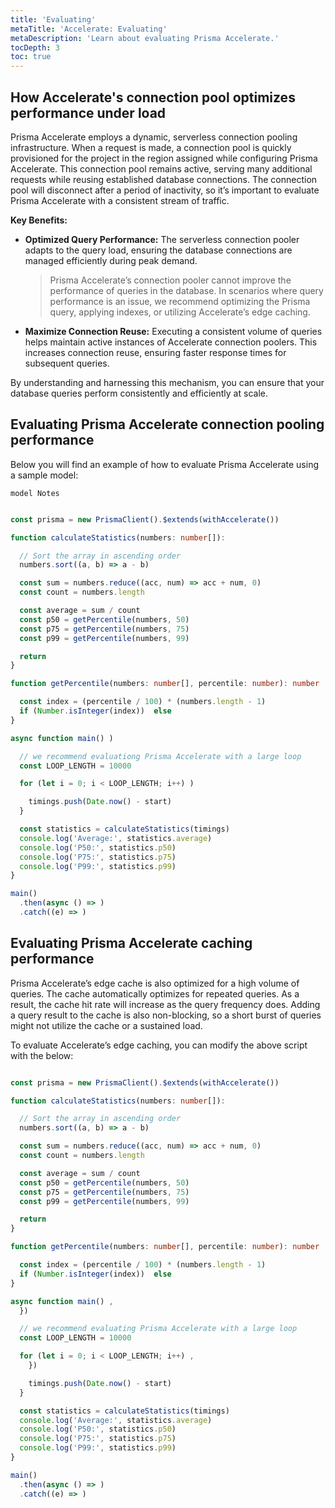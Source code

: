 ```yaml
---
title: 'Evaluating'
metaTitle: 'Accelerate: Evaluating'
metaDescription: 'Learn about evaluating Prisma Accelerate.'
tocDepth: 3
toc: true
---
```


## How Accelerate's connection pool optimizes performance under load

Prisma Accelerate employs a dynamic, serverless connection pooling infrastructure. When a request is made, a connection pool is quickly provisioned for the project in the region assigned while configuring Prisma Accelerate. This connection pool remains active, serving many additional requests while reusing established database connections. The connection pool will disconnect after a period of inactivity, so it’s important to evaluate Prisma Accelerate with a consistent stream of traffic.

**Key Benefits:**

- **Optimized Query Performance:** The serverless connection pooler adapts to the query load, ensuring the database connections are managed efficiently during peak demand.

  > Prisma Accelerate’s connection pooler cannot improve the performance of queries in the database. In scenarios where query performance is an issue, we recommend optimizing the Prisma query, applying indexes, or utilizing Accelerate’s edge caching.

- **Maximize Connection Reuse:** Executing a consistent volume of queries helps maintain active instances of Accelerate connection poolers. This increases connection reuse, ensuring faster response times for subsequent queries.

By understanding and harnessing this mechanism, you can ensure that your database queries perform consistently and efficiently at scale.

## Evaluating Prisma Accelerate connection pooling performance

Below you will find an example of how to evaluate Prisma Accelerate using a sample model:

```prisma
model Notes 
```

```typescript

const prisma = new PrismaClient().$extends(withAccelerate())

function calculateStatistics(numbers: number[]):  

  // Sort the array in ascending order
  numbers.sort((a, b) => a - b)

  const sum = numbers.reduce((acc, num) => acc + num, 0)
  const count = numbers.length

  const average = sum / count
  const p50 = getPercentile(numbers, 50)
  const p75 = getPercentile(numbers, 75)
  const p99 = getPercentile(numbers, 99)

  return 
}

function getPercentile(numbers: number[], percentile: number): number 

  const index = (percentile / 100) * (numbers.length - 1)
  if (Number.isInteger(index))  else 
}

async function main() )

  // we recommend evaluationg Prisma Accelerate with a large loop
  const LOOP_LENGTH = 10000

  for (let i = 0; i < LOOP_LENGTH; i++) )

    timings.push(Date.now() - start)
  }

  const statistics = calculateStatistics(timings)
  console.log('Average:', statistics.average)
  console.log('P50:', statistics.p50)
  console.log('P75:', statistics.p75)
  console.log('P99:', statistics.p99)
}

main()
  .then(async () => )
  .catch((e) => )
```

## Evaluating Prisma Accelerate caching performance

Prisma Accelerate’s edge cache is also optimized for a high volume of queries. The cache automatically optimizes for repeated queries. As a result, the cache hit rate will increase as the query frequency does. Adding a query result to the cache is also non-blocking, so a short burst of queries might not utilize the cache or a sustained load.

To evaluate Accelerate’s edge caching, you can modify the above script with the below:

```typescript

const prisma = new PrismaClient().$extends(withAccelerate())

function calculateStatistics(numbers: number[]):  

  // Sort the array in ascending order
  numbers.sort((a, b) => a - b)

  const sum = numbers.reduce((acc, num) => acc + num, 0)
  const count = numbers.length

  const average = sum / count
  const p50 = getPercentile(numbers, 50)
  const p75 = getPercentile(numbers, 75)
  const p99 = getPercentile(numbers, 99)

  return 
}

function getPercentile(numbers: number[], percentile: number): number 

  const index = (percentile / 100) * (numbers.length - 1)
  if (Number.isInteger(index))  else 
}

async function main() ,
  })

  // we recommend evaluating Prisma Accelerate with a large loop
  const LOOP_LENGTH = 10000

  for (let i = 0; i < LOOP_LENGTH; i++) ,
    })

    timings.push(Date.now() - start)
  }

  const statistics = calculateStatistics(timings)
  console.log('Average:', statistics.average)
  console.log('P50:', statistics.p50)
  console.log('P75:', statistics.p75)
  console.log('P99:', statistics.p99)
}

main()
  .then(async () => )
  .catch((e) => )
```